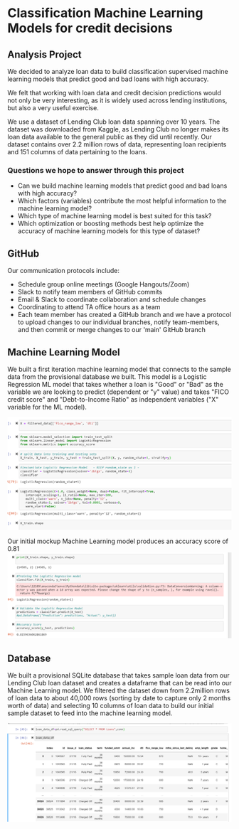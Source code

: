 # Classification Machine Learning Models for credit decisions



## Analysis Project
We decided to analyze loan data to build classification supervised machine learning models that predict good and bad loans with high accuracy.

We felt that working with loan data and credit decision predictions would not only be very interesting, as it is widely used across lending institutions, but also a very useful exercise. 

We use a dataset of Lending Club loan data spanning over 10 years.  The dataset was downloaded from Kaggle, as Lending Club no longer makes its loan data available to the general public as they did until recently.  Our dataset contains over 2.2 million rows of data, representing loan recipients and 151 columns of data pertaining to the loans. 

### Questions we hope to answer through this project

* Can we build machine learning models that predict good and bad loans with high accuracy?
* Which factors (variables) contribute the most helpful information to the machine learning model?
* Which type of machine learning model is best suited for this task?
* Which optimization or boosting methods best help optimize the accuracy of machine learning models for this type of dataset?



## GitHub
Our communication protocols include:
* Schedule group online meetings (Google Hangouts/Zoom)
* Slack to notify team members of GitHub commits
* Email & Slack to coordinate collaboration and schedule changes
* Coordinating to attend TA office hours as a team 
* Each team member has created a GitHub branch and we have a protocol to upload changes to our individual branches, notify team-members, and then commit or merge changes to our 'main' GitHub branch

## Machine Learning Model
We built a first iteration machine learning model that connects to the sample data from the provisional database we built. This model is a Logistic Regression ML model that takes whether a loan is "Good" or "Bad" as the variable we are looking to predict (dependent or "y" value) and takes "FICO credit score" and "Debt-to-Income Ratio" as independent variables ("X" variable for the ML model).


![ML model code](https://github.com/JRHattan/Dummy_Hub/blob/main/Resources/ML%20model%20code.PNG) 

Our initial mockup Machine Learning model produces an accuracy score of 0.81
![accuracy score](https://github.com/JRHattan/Dummy_Hub/blob/main/Resources/accuracy%20score.PNG)

## Database
We built a provisional SQLite database that takes sample loan data from our Lending Club loan dataset and creates a dataframe that can be read into our Machine Learning model. We filtered the dataset down from 2.2million rows of loan data to about 40,000 rows (sorting by date to capture only 2 months worth of data) and selecting 10 columns of loan data to build our initial sample dataset to feed into the machine learning model. 

![Database connection](https://github.com/JRHattan/Dummy_Hub/blob/main/Resources/Database%20connection.PNG) 


